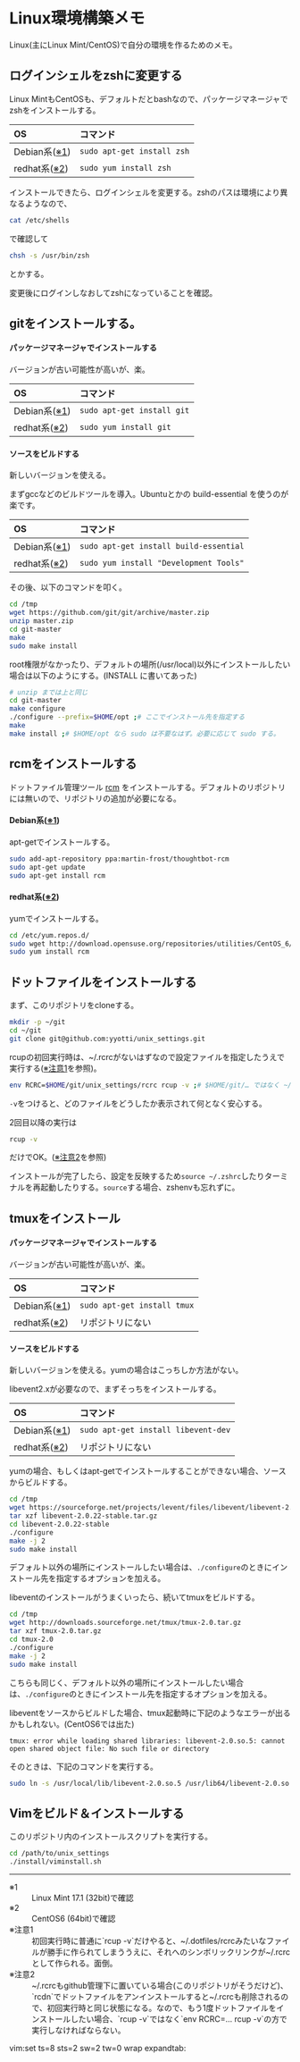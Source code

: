 # Linux環境構築メモ
Linux(主にLinux Mint/CentOS)で自分の環境を作るためのメモ。

## ログインシェルをzshに変更する
Linux MintもCentOSも、デフォルトだとbashなので、パッケージマネージャでzshをインストールする。

| OS                       | コマンド                   |
|:-------------------------|:---------------------------|
| Debian系([※1](#debian)) | `sudo apt-get install zsh` |
| redhat系([※2](#redhat)) | `sudo yum install zsh`     |

インストールできたら、ログインシェルを変更する。zshのパスは環境により異なるようなので、
```sh
cat /etc/shells
```
で確認して
```sh
chsh -s /usr/bin/zsh
```
とかする。

変更後にログインしなおしてzshになっていることを確認。

## gitをインストールする。

#### パッケージマネージャでインストールする
バージョンが古い可能性が高いが、楽。

| OS                       | コマンド                   |
|:-------------------------|:---------------------------|
| Debian系([※1](#debian)) | `sudo apt-get install git` |
| redhat系([※2](#redhat)) | `sudo yum install git`     |

#### ソースをビルドする
新しいバージョンを使える。

まずgccなどのビルドツールを導入。Ubuntuとかの build-essential を使うのが楽です。

| OS                       | コマンド                               |
|:-------------------------|:---------------------------------------|
| Debian系([※1](#debian)) | `sudo apt-get install build-essential` |
| redhat系([※2](#redhat)) | `sudo yum install "Development Tools"` |

その後、以下のコマンドを叩く。

```sh
cd /tmp
wget https://github.com/git/git/archive/master.zip
unzip master.zip
cd git-master
make
sudo make install
```

root権限がなかったり、デフォルトの場所(/usr/local)以外にインストールしたい場合は以下のようにする。(INSTALL に書いてあった)
```sh
# unzip までは上と同じ
cd git-master
make configure
./configure --prefix=$HOME/opt ;# ここでインストール先を指定する
make
make install ;# $HOME/opt なら sudo は不要なはず。必要に応じて sudo する。
```

## rcmをインストールする
ドットファイル管理ツール [rcm](https://github.com/thoughtbot/rcm) をインストールする。デフォルトのリポジトリには無いので、リポジトリの追加が必要になる。

#### Debian系([※1](#debian))
apt-getでインストールする。

```sh
sudo add-apt-repository ppa:martin-frost/thoughtbot-rcm
sudo apt-get update
sudo apt-get install rcm
```

#### redhat系([※2](#redhat))
yumでインストールする。

```sh
cd /etc/yum.repos.d/
sudo wget http://download.opensuse.org/repositories/utilities/CentOS_6/utilities.repo
sudo yum install rcm
```

## ドットファイルをインストールする
まず、このリポジトリをcloneする。
```sh
mkdir -p ~/git
cd ~/git
git clone git@github.com:yyotti/unix_settings.git
```
rcupの初回実行時は、~/.rcrcがないはずなので設定ファイルを指定したうえで実行する([※注意1](#warn1)を参照)。
```sh
env RCRC=$HOME/git/unix_settings/rcrc rcup -v ;# $HOME/git/… ではなく ~/git/… だとうまく実行できなかった気がする
```
`-v`をつけると、どのファイルをどうしたか表示されて何となく安心する。

2回目以降の実行は
```sh
rcup -v
```
だけでOK。([※注意2](#warn2)を参照)

インストールが完了したら、設定を反映するため`source ~/.zshrc`したりターミナルを再起動したりする。`source`する場合、zshenvも忘れずに。

## tmuxをインストール

#### パッケージマネージャでインストールする
バージョンが古い可能性が高いが、楽。

| OS                       | コマンド                    |
|:-------------------------|:----------------------------|
| Debian系([※1](#debian)) | `sudo apt-get install tmux` |
| redhat系([※2](#redhat)) | リポジトリにない            |

#### ソースをビルドする
新しいバージョンを使える。yumの場合はこっちしか方法がない。

libevent2.xが必要なので、まずそっちをインストールする。

| OS                       | コマンド                            |
|:-------------------------|:------------------------------------|
| Debian系([※1](#debian)) | `sudo apt-get install libevent-dev` |
| redhat系([※2](#redhat)) | リポジトリにない                    |

yumの場合、もしくはapt-getでインストールすることができない場合、ソースからビルドする。
```sh
cd /tmp
wget https://sourceforge.net/projects/levent/files/libevent/libevent-2.0/libevent-2.0.22-stable.tar.gz
tar xzf libevent-2.0.22-stable.tar.gz
cd libevent-2.0.22-stable
./configure
make -j 2
sudo make install
```
デフォルト以外の場所にインストールしたい場合は、`./configure`のときにインストール先を指定するオプションを加える。

libeventのインストールがうまくいったら、続いてtmuxをビルドする。
```sh
cd /tmp
wget http://downloads.sourceforge.net/tmux/tmux-2.0.tar.gz
tar xzf tmux-2.0.tar.gz
cd tmux-2.0
./configure
make -j 2
sudo make install
```
こちらも同じく、デフォルト以外の場所にインストールしたい場合は、`./configure`のときにインストール先を指定するオプションを加える。

libeventをソースからビルドした場合、tmux起動時に下記のようなエラーが出るかもしれない。(CentOS6では出た)
```
tmux: error while loading shared libraries: libevent-2.0.so.5: cannot open shared object file: No such file or directory
```
そのときは、下記のコマンドを実行する。
```sh
sudo ln -s /usr/local/lib/libevent-2.0.so.5 /usr/lib64/libevent-2.0.so.5
```

## Vimをビルド＆インストールする
このリポジトリ内のインストールスクリプトを実行する。
```sh
cd /path/to/unix_settings
./install/viminstall.sh
```

* * *

<dl>
  <dt><a name="debian">※1</a></dt>
  <dd>Linux Mint 17.1 (32bit)で確認</dd>

  <dt><a name="redhat">※2</a></dt>
  <dd>CentOS6 (64bit)で確認</dd>

  <dt><a name="warn1">※注意1</a></dt>
  <dd>初回実行時に普通に`rcup -v`だけやると、~/.dotfiles/rcrcみたいなファイルが勝手に作られてしまううえに、それへのシンボリックリンクが~/.rcrcとして作られる。面倒。</dd>

  <dt><a name="warn2">※注意2</a></dt>
  <dd>~/.rcrcもgithub管理下に置いている場合(このリポジトリがそうだけど)、`rcdn`でドットファイルをアンインストールすると~/.rcrcも削除されるので、初回実行時と同じ状態になる。なので、もう1度ドットファイルをインストールしたい場合、`rcup -v`ではなく`env RCRC=… rcup -v`の方で実行しなければならない。</dd>
</dl>

vim:set ts=8 sts=2 sw=2 tw=0 wrap expandtab:
